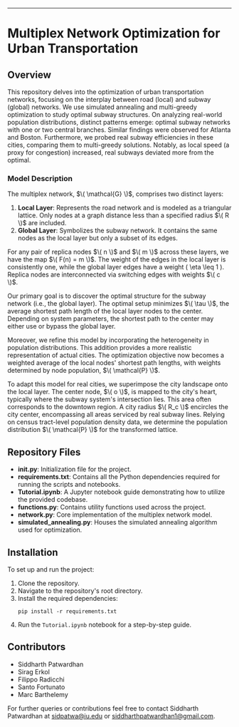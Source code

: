 
---

# Multiplex Network Optimization for Urban Transportation

## Overview

This repository delves into the optimization of urban transportation networks, focusing on the interplay between road (local) and subway (global) networks. We use simulated annealing and multi-greedy optimization to study optimal subway structures. On analyzing real-world population distributions, distinct patterns emerge: optimal subway networks with one or two central branches. Similar findings were observed for Atlanta and Boston. Furthermore, we probed real subway efficiencies in these cities, comparing them to multi-greedy solutions. Notably, as local speed (a proxy for congestion) increased, real subways deviated more from the optimal. 



### Model Description

The multiplex network, $\( \mathcal{G} \)$, comprises two distinct layers:

1. **Local Layer**: Represents the road network and is modeled as a triangular lattice. Only nodes at a graph distance less than a specified radius $\( R \)$ are included.
2. **Global Layer**: Symbolizes the subway network. It contains the same nodes as the local layer but only a subset of its edges.

For any pair of replica nodes $\( n \)$ and $\( m \)$ across these layers, we have the map $\( F(n) = m \)$. The weight of the edges in the local layer is consistently one, while the global layer edges have a weight \( \eta \leq 1 \). Replica nodes are interconnected via switching edges with weights $\( c \)$.

Our primary goal is to discover the optimal structure for the subway network (i.e., the global layer). The optimal setup minimizes $\( \tau \)$, the average shortest path length of the local layer nodes to the center. Depending on system parameters, the shortest path to the center may either use or bypass the global layer.

Moreover, we refine this model by incorporating the heterogeneity in population distributions. This addition provides a more realistic representation of actual cities. The optimization objective now becomes a weighted average of the local nodes' shortest path lengths, with weights determined by node population, $\( \mathcal{P} \)$.

To adapt this model for real cities, we superimpose the city landscape onto the local layer. The center node, $\( o \)$, is mapped to the city's heart, typically where the subway system's intersection lies. This area often corresponds to the downtown region. A city radius $\( R_c \)$ encircles the city center, encompassing all areas serviced by real subway lines. Relying on census tract-level population density data, we determine the population distribution $\( \mathcal{P} \)$ for the transformed lattice.

## Repository Files

- **init.py**: Initialization file for the project.
- **requirements.txt**: Contains all the Python dependencies required for running the scripts and notebooks.
- **Tutorial.ipynb**: A Jupyter notebook guide demonstrating how to utilize the provided codebase.
- **functions.py**: Contains utility functions used across the project.
- **network.py**: Core implementation of the multiplex network model.
- **simulated_annealing.py**: Houses the simulated annealing algorithm used for optimization.

## Installation

To set up and run the project:

1. Clone the repository.
2. Navigate to the repository's root directory.
3. Install the required dependencies:
   ```
   pip install -r requirements.txt
   ```
4. Run the `Tutorial.ipynb` notebook for a step-by-step guide.

## Contributors

- Siddharth Patwardhan
- Sirag Erkol
- Filippo Radicchi
- Santo Fortunato
- Marc Barthelemy

For further queries or contributions feel free to contact Siddharth Patwardhan at sidpatwa@iu.edu or siddharthpatwardhan1@gmail.com.
